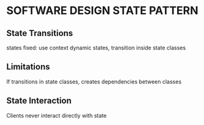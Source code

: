 # SOFTWARE DESIGN STATE PATTERN

## State Transitions
states fixed: use context
dynamic states, transition inside state classes

## Limitations
If transitions in state classes, creates dependencies between classes

## State Interaction
Clients never interact directly with state
